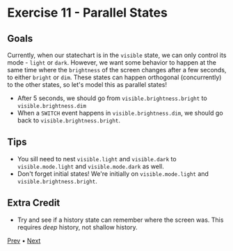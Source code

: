 # Exercise 11 - Parallel States

## Goals

Currently, when our statechart is in the `visible` state, we can only control its mode - `light` or `dark`. However, we want some behavior to happen at the same time where the `brightness` of the screen changes after a few seconds, to either `bright` or `dim`. These states can happen orthogonal (concurrently) to the other states, so let's model this as parallel states!

- After 5 seconds, we should go from `visible.brightness.bright` to `visible.brightness.dim`
- When a `SWITCH` event happens in `visible.brightness.dim`, we should go back to `visible.brightness.bright`.

## Tips

- You sill need to nest `visible.light` and `visible.dark` to `visible.mode.light` and `visible.mode.dark` as well.
- Don't forget initial states! We're initially on `visible.mode.light` and `visible.brightness.bright`.

## Extra Credit

- Try and see if a history state can remember where the screen was. This requires _deep_ history, not shallow history.

[Prev](../10/README.md) • [Next](../12/README.md)